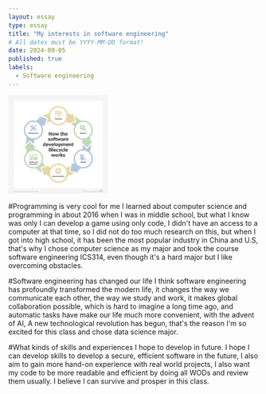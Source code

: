 ```yaml
---
layout: essay
type: essay
title: "My interests in software engineering"
# All dates must be YYYY-MM-DD format!
date: 2024-09-05
published: true
labels:
  - Software engineering
---
```


<img width="200px" class="rounded float-start pe-4" src="img/app_arch-software_dev_lifecycle-f_mobile.png">

#Programming is very cool for me
I learned about computer science and programming in about 2016 when I was in middle school, but what I know was only I can develop a game using only code, I didn't have an
access to a computer at that time, so I did not do too much research on this, but when I got into high school, it has been the most popular industry in China and U.S, that's why I chose computer science as my major and took the course software engineering ICS314, even though it's a hard major but I like overcoming obstacles.

#Software engineering has changed our life
I think software engineering has profoundly transformed the modern life, it changes the way we communicate each other, the way we study and work, it makes global collaboration possible, which is hard to imagine a long time ago, and automatic tasks have make our life much more convenient, with the advent of AI, A new technological revolution has begun, that's the reason I'm so excited for this class and chose data science major.

#What kinds of skills and experiences I hope to develop in future.
I hope I can develop skills to develop a secure, efficient software in the future, I also aim to gain more hand-on experience with real world projects, I also want my code to be more readable and efficient by doing all WODs and review them usually. I believe I can survive and prosper in this class.
